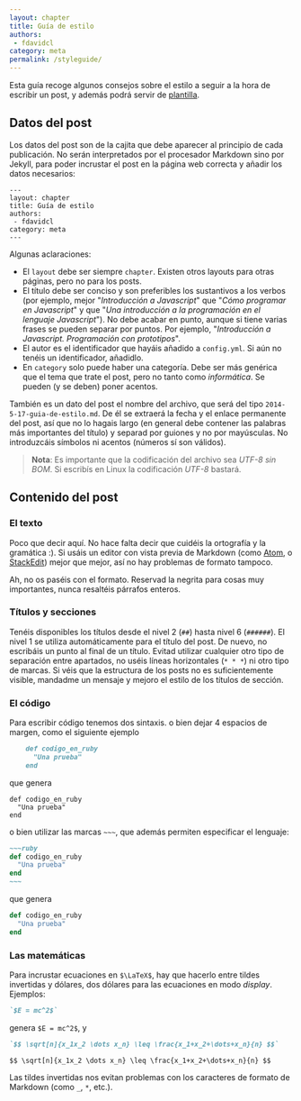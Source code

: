 ```yaml
---
layout: chapter
title: Guía de estilo
authors:
 - fdavidcl
category: meta
permalink: /styleguide/
---
```


Esta guía recoge algunos consejos sobre el estilo a seguir
a la hora de escribir un post, y además podrá servir de [plantilla](https://raw.githubusercontent.com/dgiim/blog/gh-pages/guia-de-estilo.md).

## Datos del post
Los datos del post son de la cajita que debe aparecer al principio
de cada publicación. No serán interpretados por el procesador
Markdown sino por Jekyll, para poder incrustar el post en la página
web correcta y añadir los datos necesarios:

    ---
    layout: chapter
    title: Guía de estilo
    authors:
     - fdavidcl
    category: meta
    ---

Algunas aclaraciones:

 * El `layout` debe ser siempre `chapter`. Existen otros layouts
 para otras páginas, pero no para los posts.
 * El título debe ser conciso y son preferibles los sustantivos a
 los verbos (por ejemplo, mejor "*Introducción a Javascript*" que
     "*Cómo programar en Javascript*" y que "*Una introducción a la
     programación en el lenguaje Javascript*"). No debe acabar en
     punto, aunque si tiene varias frases se pueden separar por
     puntos. Por ejemplo, "*Introducción a Javascript. Programación
     con prototipos*".
 * El autor es el identificador que hayáis añadido a `config.yml`.
 Si aún no tenéis un identificador, añadidlo.
 * En `category` solo puede haber una categoría. Debe ser más genérica
 que el tema que trate el post, pero no tanto como *informática*. Se
 pueden (y se deben) poner acentos.

También es un dato del post el nombre del archivo, que será del tipo
`2014-5-17-guia-de-estilo.md`. De él se extraerá la fecha y el enlace
permanente del post, así que no lo hagais largo (en general debe
    contener las palabras más importantes del título) y separad por
    guiones y no por mayúsculas. No introduzcáis símbolos ni acentos
    (números sí son válidos).

> **Nota**: Es importante que la codificación del archivo sea *UTF-8
> sin BOM*. Si escribís en Linux la codificación *UTF-8* bastará.

## Contenido del post

### El texto
Poco que decir aquí. No hace falta decir que cuidéis la ortografía y
la gramática :). Si usáis un editor con vista previa de Markdown
(como [Atom](http://www.webupd8.org/2014/05/install-atom-text-editor-in-ubuntu-via-ppa.html),
o [StackEdit](https://stackedit.io/)) mejor que mejor, así no hay
problemas de formato tampoco.

Ah, no os paséis con el formato. Reservad la negrita para cosas muy
importantes, nunca resaltéis párrafos enteros.

### Títulos y secciones
Tenéis disponibles los títulos desde el nivel 2 (`##`) hasta nivel 6
(`######`). El nivel 1 se utiliza automáticamente para el título del
post. De nuevo, no escribáis un punto al final de un título. Evitad
utilizar cualquier otro tipo de separación entre apartados, no uséis
líneas horizontales (`* * *`) ni otro tipo de marcas. Si véis que la
estructura de los posts no es suficientemente visible, mandadme un
mensaje y mejoro el estilo de los títulos de sección.

### El código
Para escribir código tenemos dos sintaxis. o bien dejar 4 espacios de
margen, como el siguiente ejemplo

~~~markdown
    def codigo_en_ruby
      "Una prueba"
    end
~~~
que genera

    def codigo_en_ruby
      "Una prueba"
    end

o bien utilizar las marcas `~~~`, que además permiten especificar el
lenguaje:

~~~~markdown
~~~ruby
def codigo_en_ruby
  "Una prueba"
end
~~~
~~~~

que genera

~~~ruby
def codigo_en_ruby
  "Una prueba"
end
~~~

### Las matemáticas
Para incrustar ecuaciones en `$\LaTeX$`, hay que hacerlo entre tildes
invertidas y dólares, dos dólares para las ecuaciones
en modo *display*. Ejemplos:

~~~markdown
`$E = mc^2$`
~~~

genera `$E = mc^2$`, y

~~~markdown
`$$ \sqrt[n]{x_1x_2 \dots x_n} \leq \frac{x_1+x_2+\dots+x_n}{n} $$`
~~~

`$$ \sqrt[n]{x_1x_2 \dots x_n} \leq \frac{x_1+x_2+\dots+x_n}{n} $$`

Las tildes invertidas nos evitan problemas con los caracteres de
formato de Markdown (como `_`, `*`, etc.).

